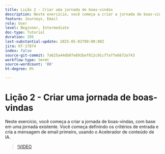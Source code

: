 ```yaml
---
title: Lição 2 - Criar uma jornada de boas-vindas
description: Neste exercício, você começa a criar a jornada de boas-vindas, com base em uma jornada existente. Você começa definindo os critérios de entrada e cria a mensagem de email primeiro, usando o Acelerador de conteúdo de IA.
feature: Journeys, Email
role: User
level: Beginner, Intermediate
doc-type: Tutorial
duration: 295
last-substantial-update: 2025-05-01T00:00:00Z
jira: KT-17874
index: false
source-git-commit: 7a625a44db8fe891bef812c91cf7affe6672e743
workflow-type: tm+mt
source-wordcount: '80'
ht-degree: 0%

---
```



# Lição 2 - Criar uma jornada de boas-vindas

Neste exercício, você começa a criar a jornada de boas-vindas, com base em uma jornada existente. Você começa definindo os critérios de entrada e cria a mensagem de email primeiro, usando o Acelerador de conteúdo de IA.

>[!VIDEO](https://video.tv.adobe.com/v/3457896/?learn=on&enablevpops)
